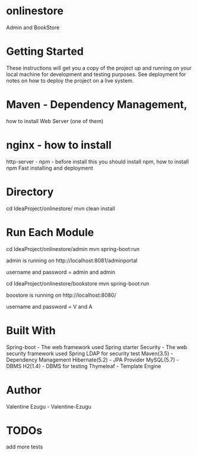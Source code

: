 # onlinestore
Admin and BookStore

# Getting Started

These instructions will get you a copy of the project up and running on your local machine for development and testing purposes. See deployment for notes on how to deploy the project on a live system.
 

# Maven - Dependency Management, 
how to install
Web Server (one of them) 

# nginx - how to install
http-server - npm - before install this you should install npm, how to install npm
Fast installing and deployment
 
# Directory 
cd IdeaProject/onlinestore/
mvn clean install

 # Run Each Module
cd IdeaProject/onlinestore/admin
mvn spring-boot:run


admin is running on http://localhost:8081/adminportal

username and password = admin and admin

cd IdeaProject/onlinestore/bookstore
mvn spring-boot:run

boostore is running on http://localhost:8080/

username and password = V and A
 
# Built With
Spring-boot - The web framework used
Spring starter Security  - The web security framework used
Spring LDAP for security test
Maven(3.5) - Dependency Management
Hibernate(5.2) - JPA Provider
MySQL(5.7) - DBMS
H2(1.4) - DBMS for testing
Thymeleaf - Template Engine

# Author
Valentine Ezugu - Valentine-Ezugu

# TODOs
add more tests

